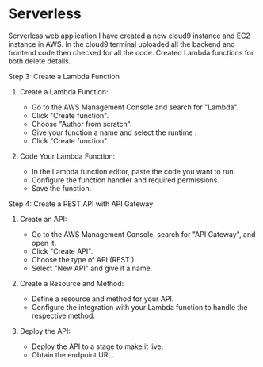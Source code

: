 # Serverless
Serverless web application
I have created a new cloud9 instance and EC2 instance in AWS.
In the cloud9 terminal uploaded all the backend and frontend code then checked for all the code.
Created Lambda functions for both delete details.

Step 3: Create a Lambda Function
1. Create a Lambda Function:
   - Go to the AWS Management Console and search for "Lambda".
   - Click "Create function".
   - Choose "Author from scratch".
   - Give your function a name and select the runtime .
   - Click "Create function".

2. Code Your Lambda Function:
   - In the Lambda function editor, paste the code you want to run. 
   - Configure the function handler and required permissions.
   - Save the function.

 Step 4: Create a REST API with API Gateway
1. Create an API:
   - Go to the AWS Management Console, search for "API Gateway", and open it.
   - Click "Create API".
   - Choose the type of API (REST ).
   - Select "New API" and give it a name.

2. Create a Resource and Method:
   - Define a resource and method for your API.
   - Configure the integration with your Lambda function to handle the respective method.

3. Deploy the API:
   - Deploy the API to a stage to make it live.
   - Obtain the endpoint URL.
